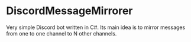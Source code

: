 # DiscordMessageMirrorer
Very simple Discord bot written in C#. Its main idea is to mirror messages from one to one channel to N other channels.
